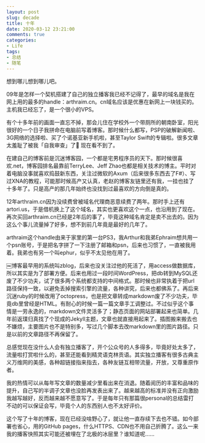 ```yaml
---
layout: post
slug: decade
title: 十年
date: 2020-03-12 23:21:00
comments: true
categories:
- Life
tags:
- 总结
- 随笔
---
```


想到哪儿想到哪儿吧。

09年是怎样一个契机搭建了自己的独立播客我已经不记得了，最早的域名是我在网上用的最多的handle：arthraim.cn。cn域名应该是优惠在新网上一块钱买的。主机我已经忘了，是一个很小的VPS。

有个十多年前的画面一直忘不掉，那会儿住在学校外一个带厕所的朝南卧室，阳光很好的一个日子我拼命在电脑前写着博客。那时候什么都写，PSP的破解新闻啦、3G网络的选择啦、买了个诺基亚新手机啦，甚至Taylor Swift的专辑啦。很多文章太羞耻了被我「自我审查」了🤪 现在看不到了。

在建自己的博客前是沉迷博客园，一个都是宅男程序员的天下。那时候很喜欢.net，博客园排名最靠前TerryLee、Jeff Zhao也都是相关技术的博主。平时对着电脑没事就喜欢捣鼓新东西，关注过微软的Axum（后来很多东西去了F#）、写过XNA的教程，可能那时候高产又认真，老赵的博客友链里还有我，一挂也挂了十多年了。只是高产的那几年始终也没找到过最喜欢的方向倒是真的。

12年arthraim.cn因为没续费曾被域名代理商恶意续费了两年。那时手上还有artori.us，于是借机换上了这个域名，其实也更喜欢这个一点，也沿用到了现在。再次买回arthraim.cn已经是2年后的事了，毕竟这种域名肯定是卖不出去的。因为这么个事儿流量掉了好多，想不到前几年竟是最好的几年了。

arthraim这个handle由来于家里的第一台PS3，我Arthur和我弟Ephraim想共用一个psn账号，于是把名字拼了一下注册了邮箱和psn，后来也习惯了，一直被我用着。我弟也有另一个叫ephur，似乎不太见他在用了。

￼博客最早用的系统叫zblog，后来也没关注过他的死活了，用access做数据库，所以其实是为了部署方便。后来也用过一段时间WordPress，把db转到MySQL还废了不少功夫，试了很多两个系统都支持的中间格式。那时候也非常执着于把url路径保持一致，以避免丢掉搜索引擎的流量，各种讲究，后来也都佛系了。再后来沉迷ruby的时候改用了octopress，也是把文章转成markdown废了不少功夫，毕竟db里曾经是HTML。有耐心的时候一篇一篇文章手工调整过。不过似乎这个事情是一劳永逸的，markdown文件灵活多了；静态页面的网站部署起来也简单。几年前返璞归真找了个现成的Jekyll主题，文章也就直接用起来了。插图搬来搬去也不嫌烦，主要图片也不是特别多，写过几个脚本去改markdown里的图片路径。只是以前的文章路径不再保留了。

总感觉现在没什么人会有独立播客了，开个公众号的人多得多，毕竟好处太多了，流量啦打赏啦什么的，甚至还能看到精灵语克林贡语。其实独立播客有很多古典主义万维网的美感，各种超链接指来指去，各种友链互相带流量，开放，又尊重原作者。

我的热情可以从每年写文章的数量减少里看出来在消退。随着阅历的丰富和品味的提升，自己写的半调子文章也没脸再发表出来了。越来越高的标准并没有正向激励我越写越好，反而越来越不愿意写了。于是每年只有那篇很personal的总结雷打不动的可以保证会写，毕竟个人的东西别人也不太好评价。

这个写了十年的博客，现在已经没啥野心了，就让他一直存续下去也不错。如今部署也省心，用的GitHub pages，什么HTTPS、CDN也不用自己折腾了。这么一来我的播客快照其实可能还被埋在了北极的冰层里？谁知道呢……

